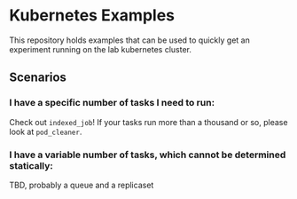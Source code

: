 Kubernetes Examples
===

This repository holds examples that can be used to quickly get an experiment running on the lab kubernetes cluster.

## Scenarios

### I have a specific number of tasks I need to run:
Check out `indexed_job`!
If your tasks run more than a thousand or so, please look at `pod_cleaner`.

### I have a variable number of tasks, which cannot be determined statically:
TBD, probably a queue and a replicaset
